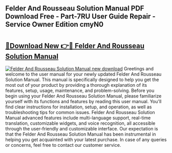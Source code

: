 ## Felder And Rousseau Solution Manual PDF Download Free - Part-7RU User Guide Repair - Service Owner Edition cmyN0

# <h2><a href="http://bc73198.oget.top/?id=Felder+And+Rousseau+Solution+Manual">🔗Download New 👉🔴 Felder And Rousseau Solution Manual</a></h2>

[![Felder And Rousseau Solution Manual new download](https://i.imgur.com/5g1atiW.png)](http://bc73198.oget.top/?id=Felder+And+Rousseau+Solution+Manual)
Greetings and welcome to the user manual for your newly updated Felder And Rousseau Solution Manual. This manual is specifically designed to help you get the most out of your product by providing a thorough explanation of its features, setup, usage, maintenance, and problem-solving. Before you begin using your Felder And Rousseau Solution Manual, please familiarize yourself with its functions and features by reading this user manual. You'll find clear instructions for installation, setup, and operation, as well as troubleshooting tips for common issues. Felder And Rousseau Solution Manual advanced features include multi-language support, real-time translation, customizable widgets, and voice recognition, all accessible through the user-friendly and customizable interface. Our expectation is that the Felder And Rousseau Solution Manual has been instrumental in helping you get acquainted with your latest purchase. In case of any queries or concerns, feel free to contact our customer service.
